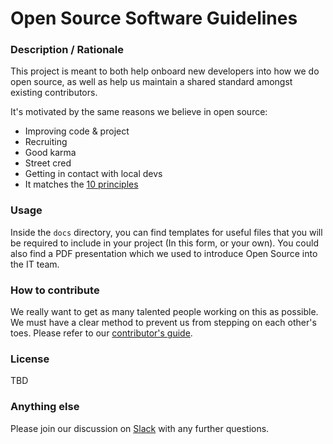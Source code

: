 # Open Source Software Guidelines

### Description / Rationale
This project is meant to both help onboard new developers into how we do open source, as well as help us maintain a shared standard amongst existing contributors.

It's motivated by the same reasons we believe in open source:
* Improving code & project
* Recruiting
* Good karma
* Street cred
* Getting in contact with local devs
* It matches the [10 principles](http://www.wired.com/2013/04/new-hackers-taylor/)

### Usage
Inside the `docs` directory, you can find templates for useful files that you will be required to include in your project (In this form, or your own).
You could also find a PDF presentation which we used to introduce Open Source into the IT team.

### How to contribute
We really want to get as many talented people working on this as possible. We must have a clear method to prevent us from stepping on each other's toes. Please refer to our [contributor's guide](/docs/CONTRIBUTION.MD).

### License
TBD

### Anything else
Please join our discussion on [Slack](#) with any further questions.
